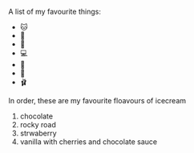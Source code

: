 A list of my favourite things:
- 🐱
- 🐶
- 👶
- 💻
- 🍔
- 📓
- 🩰

In order, these are my favourite floavours of icecream
1. chocolate
2. rocky road
3. strwaberry
4. vanilla with cherries and chocolate sauce
